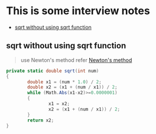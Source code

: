 # This is some interview notes

* [sqrt without using sqrt function](#sqrt-without-using-sqrt-function)

## sqrt without using sqrt function
> use Newton's method
refer [Newton's method](https://en.wikipedia.org/wiki/Newton%27s_method)
```csharp
private static double sqrt(int num)
{
        double x1 = (num * 1.0) / 2;
        double x2 = (x1 + (num / x1)) / 2;
        while (Math.Abs(x1-x2)>=0.0000001)
        {
                x1 = x2;
                x2 = (x1 + (num / x1)) / 2;
        }
        return x2;
}
```
